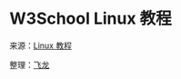 # W3School Linux 教程

来源：[Linux 教程](http://www.w3cschool.cc/linux/linux-tutorial.html)

整理：[飞龙](http://www.flygon.net)